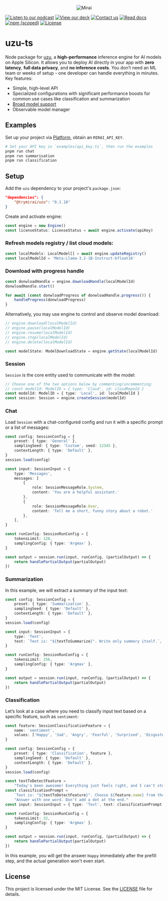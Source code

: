<p align="center">
  <picture>
    <img alt="Mirai" src="https://artifacts.trymirai.com/social/github/uzu-typescript.jpg" style="max-width: 100%;">
  </picture>
</p>

<a href="https://artifacts.trymirai.com/social/about_us.mp3"><img src="https://img.shields.io/badge/Listen-Podcast-red" alt="Listen to our podcast"></a>
<a href="https://docsend.com/v/76bpr/mirai2025"><img src="https://img.shields.io/badge/View-Deck-red" alt="View our deck"></a>
<a href="mailto:alexey@getmirai.co,dima@getmirai.co,aleksei@getmirai.co?subject=Interested%20in%20Mirai"><img src="https://img.shields.io/badge/Send-Email-green" alt="Contact us"></a>
<a href="https://docs.trymirai.com/app-integration/overview"><img src="https://img.shields.io/badge/Read-Docs-blue" alt="Read docs"></a>
[![npm (scoped)](https://img.shields.io/npm/v/%40trymirai%2Fuzu)](https://www.npmjs.com/package/@trymirai/uzu)
[![License](https://img.shields.io/badge/License-MIT-blue)](LICENSE)

# uzu-ts

Node package for [uzu](https://github.com/trymirai/uzu), a **high-performance** inference engine for AI models on Apple Silicon. It allows you to deploy AI directly in your app with **zero latency**, **full data privacy**, and **no inference costs**. You don’t need an ML team or weeks of setup - one developer can handle everything in minutes. Key features:

- Simple, high-level API
- Specialized configurations with significant performance boosts for common use cases like classification and summarization
- [Broad model support](https://trymirai.com/models)
- Observable model manager

## Examples

Set up your project via [Platform](https://platform.trymirai.com), obtain an `MIRAI_API_KEY`.

```bash
# Set your API key in `examples/api_key.ts`, then run the examples
pnpm run chat
pnpm run summarisation
pnpm run classification
```

## Setup

Add the `uzu` dependency to your project's `package.json`:

```json
"dependencies": {
    "@trymirai/uzu": "0.1.18"
}
```

Create and activate engine:

```ts
const engine = new Engine()
const licenseStatus: LicenseStatus = await engine.activate(apiKey)
```

### Refresh models registry / list cloud models:

```ts
const localModels: LocalModel[] = await engine.updateRegistry()
const localModelId = 'Meta-Llama-3.2-1B-Instruct-bfloat16'
```

### Download with progress handle

```ts
const donwloadHandle = engine.downloadHandle(localModelId)
donwloadHandle.start()

for await (const donwloadProgress of donwloadHandle.progress()) {
    handleProgress(donwloadProgress)
}
```

Alternatively, you may use engine to control and observe model download:

```ts
// engine.download(localModelId)
// engine.pause(localModelId)
// engine.resume(localModelId)
// engine.stop(localModelId)
// engine.delete(localModelId)

const modelState: ModelDownloadState = engine.getState(localModelId)
```

### Session

`Session` is the core entity used to communicate with the model:

```ts
// Choose one of the two options below by commenting/uncommenting:
// const modelId: ModelID = { type: 'Cloud', id: cloudRepoId }
const modelId: ModelID = { type: 'Local', id: localModelId }
const session: Session = engine.createSession(modelId)
```

### Chat

Load `Session` with a chat-configured config and run it with a specific prompt or a list of messages:

```ts
const config: SessionConfig = {
    preset: { type: 'General' },
    samplingSeed: { type: 'Custom', seed: 12345 },
    contextLength: { type: 'Default' },
}
session.load(config)
```

```ts
const input: SessionInput = {
    type: 'Messages',
    messages: [
        {
            role: SessionMessageRole.System,
            content: 'You are a helpful assistant.'
        },
        {
            role: SessionMessageRole.User,
            content: 'Tell me a short, funny story about a robot.'
        },
    ],
}
```

```ts
const runConfig: SessionRunConfig = {
    tokensLimit: 128,
    samplingConfig: { type: 'Argmax' },
}
```

```ts
const output = session.run(input, runConfig, (partialOutput) => {
    return handlePartialOutput(partialOutput)
})
```

### Summarization

In this example, we will extract a summary of the input text:

```ts
const config: SessionConfig = {
    preset: { type: 'Summarization' },
    samplingSeed: { type: 'Default' },
    contextLength: { type: 'Default' },
}
session.load(config)
```

```ts
const input: SessionInput = {
    type: 'Text',
    text: `Text is: "${textToSummarize}". Write only summary itself.`,
}
```

```ts
const runConfig: SessionRunConfig = {
    tokensLimit: 256,
    samplingConfig: { type: 'Argmax' },
}
```

```ts
const output = session.run(input, runConfig, (partialOutput) => {
    return handlePartialOutput(partialOutput)
})
```

### Classification

Let’s look at a case where you need to classify input text based on a specific feature, such as `sentiment`:

```ts
const feature: SessionClassificationFeature = {
    name: 'sentiment',
    values: ['Happy', 'Sad', 'Angry', 'Fearful', 'Surprised', 'Disgusted'],
}
```

```ts
const config: SessionConfig = {
    preset: { type: 'Classification', feature },
    samplingSeed: { type: 'Default' },
    contextLength: { type: 'Default' },
}
session.load(config)
```

```ts
const textToDetectFeature =
    "Today's been awesome! Everything just feels right, and I can't stop smiling."
const classificationPrompt =
    `Text is: "${textToDetectFeature}". Choose ${feature.name} from the list: ${feature.values.join(', ')}. ` +
    "Answer with one word. Don't add a dot at the end."
const input: SessionInput = { type: 'Text', text: classificationPrompt }
```

```ts
const runConfig: SessionRunConfig = {
    tokensLimit: 32,
    samplingConfig: { type: 'Argmax' },
}
```

```ts
const output = session.run(input, runConfig, (partialOutput) => {
    return handlePartialOutput(partialOutput)
})
```

In this example, you will get the answer `Happy` immediately after the prefill step, and the actual generation won't even start.

## License

This project is licensed under the MIT License. See the [LICENSE](LICENSE) file for details.


